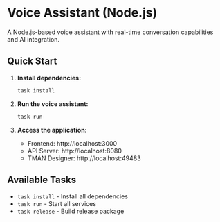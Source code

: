 # Voice Assistant (Node.js)

A Node.js-based voice assistant with real-time conversation capabilities and AI integration.

## Quick Start

1. **Install dependencies:**
   ```bash
   task install
   ```

2. **Run the voice assistant:**
   ```bash
   task run
   ```

3. **Access the application:**
   - Frontend: http://localhost:3000
   - API Server: http://localhost:8080
   - TMAN Designer: http://localhost:49483

## Available Tasks

- `task install` - Install all dependencies
- `task run` - Start all services
- `task release` - Build release package
